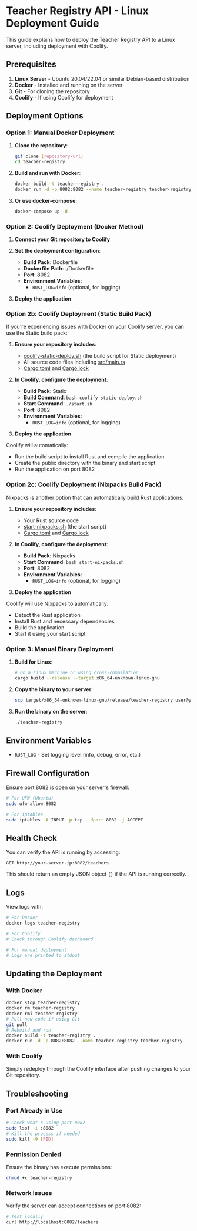 # Teacher Registry API - Linux Deployment Guide

This guide explains how to deploy the Teacher Registry API to a Linux server, including deployment with Coolify.

## Prerequisites

1. **Linux Server** - Ubuntu 20.04/22.04 or similar Debian-based distribution
2. **Docker** - Installed and running on the server
3. **Git** - For cloning the repository
4. **Coolify** - If using Coolify for deployment

## Deployment Options

### Option 1: Manual Docker Deployment

1. **Clone the repository**:
   ```bash
   git clone [repository-url]
   cd teacher-registry
   ```

2. **Build and run with Docker**:
   ```bash
   docker build -t teacher-registry .
   docker run -d -p 8082:8082 --name teacher-registry teacher-registry
   ```

3. **Or use docker-compose**:
   ```bash
   docker-compose up -d
   ```

### Option 2: Coolify Deployment (Docker Method)

1. **Connect your Git repository to Coolify**
2. **Set the deployment configuration**:
   - **Build Pack**: Dockerfile
   - **Dockerfile Path**: ./Dockerfile
   - **Port**: 8082
   - **Environment Variables**:
     - `RUST_LOG=info` (optional, for logging)

3. **Deploy the application**

### Option 2b: Coolify Deployment (Static Build Pack)

If you're experiencing issues with Docker on your Coolify server, you can use the Static build pack:

1. **Ensure your repository includes**:
   - [coolify-static-deploy.sh](coolify-static-deploy.sh) (the build script for Static deployment)
   - All source code files including [src/main.rs](src/main.rs)
   - [Cargo.toml](Cargo.toml) and [Cargo.lock](Cargo.lock)

2. **In Coolify, configure the deployment**:
   - **Build Pack**: Static
   - **Build Command**: `bash coolify-static-deploy.sh`
   - **Start Command**: `./start.sh`
   - **Port**: 8082
   - **Environment Variables**:
     - `RUST_LOG=info` (optional, for logging)

3. **Deploy the application**

Coolify will automatically:
   - Run the build script to install Rust and compile the application
   - Create the public directory with the binary and start script
   - Run the application on port 8082

### Option 2c: Coolify Deployment (Nixpacks Build Pack)

Nixpacks is another option that can automatically build Rust applications:

1. **Ensure your repository includes**:
   - Your Rust source code
   - [start-nixpacks.sh](start-nixpacks.sh) (the start script)
   - [Cargo.toml](Cargo.toml) and [Cargo.lock](Cargo.lock)

2. **In Coolify, configure the deployment**:
   - **Build Pack**: Nixpacks
   - **Start Command**: `bash start-nixpacks.sh`
   - **Port**: 8082
   - **Environment Variables**:
     - `RUST_LOG=info` (optional, for logging)

3. **Deploy the application**

Coolify will use Nixpacks to automatically:
   - Detect the Rust application
   - Install Rust and necessary dependencies
   - Build the application
   - Start it using your start script

### Option 3: Manual Binary Deployment

1. **Build for Linux**:
   ```bash
   # On a Linux machine or using cross-compilation
   cargo build --release --target x86_64-unknown-linux-gnu
   ```

2. **Copy the binary to your server**:
   ```bash
   scp target/x86_64-unknown-linux-gnu/release/teacher-registry user@your-server:/path/to/deployment/
   ```

3. **Run the binary on the server**:
   ```bash
   ./teacher-registry
   ```

## Environment Variables

- `RUST_LOG` - Set logging level (info, debug, error, etc.)

## Firewall Configuration

Ensure port 8082 is open on your server's firewall:
```bash
# For UFW (Ubuntu)
sudo ufw allow 8082

# For iptables
sudo iptables -A INPUT -p tcp --dport 8082 -j ACCEPT
```

## Health Check

You can verify the API is running by accessing:
```
GET http://your-server-ip:8082/teachers
```

This should return an empty JSON object `{}` if the API is running correctly.

## Logs

View logs with:
```bash
# For Docker
docker logs teacher-registry

# For Coolify
# Check through Coolify dashboard

# For manual deployment
# Logs are printed to stdout
```

## Updating the Deployment

### With Docker
```bash
docker stop teacher-registry
docker rm teacher-registry
docker rmi teacher-registry
# Pull new code if using Git
git pull
# Rebuild and run
docker build -t teacher-registry .
docker run -d -p 8082:8082 --name teacher-registry teacher-registry
```

### With Coolify
Simply redeploy through the Coolify interface after pushing changes to your Git repository.

## Troubleshooting

### Port Already in Use
```bash
# Check what's using port 8082
sudo lsof -i :8082
# Kill the process if needed
sudo kill -9 [PID]
```

### Permission Denied
Ensure the binary has execute permissions:
```bash
chmod +x teacher-registry
```

### Network Issues
Verify the server can accept connections on port 8082:
```bash
# Test locally
curl http://localhost:8082/teachers
```